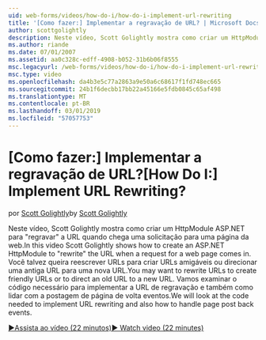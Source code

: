 ```yaml
---
uid: web-forms/videos/how-do-i/how-do-i-implement-url-rewriting
title: '[Como fazer:] Implementar a regravação de URL? | Microsoft Docs'
author: scottgolightly
description: Neste vídeo, Scott Golightly mostra como criar um HttpModule ASP.NET para 'regravar' a URL quando chega uma solicitação para uma página da web. Talvez você queira reescrever...
ms.author: riande
ms.date: 07/01/2007
ms.assetid: aa0c328c-edff-4908-b052-31b6b06f8555
msc.legacyurl: /web-forms/videos/how-do-i/how-do-i-implement-url-rewriting
msc.type: video
ms.openlocfilehash: da4b3e5c77a2863a9e50a6c68617f1fd748ec665
ms.sourcegitcommit: 24b1f6decbb17bb22a45166e5fdb0845c65af498
ms.translationtype: MT
ms.contentlocale: pt-BR
ms.lasthandoff: 03/01/2019
ms.locfileid: "57057753"
---
```

<a name="how-do-i-implement-url-rewriting"></a><span data-ttu-id="1f8a0-105">[Como fazer:] Implementar a regravação de URL?</span><span class="sxs-lookup"><span data-stu-id="1f8a0-105">[How Do I:] Implement URL Rewriting?</span></span>
====================
<span data-ttu-id="1f8a0-106">por [Scott Golightly](https://github.com/scottgolightly)</span><span class="sxs-lookup"><span data-stu-id="1f8a0-106">by [Scott Golightly](https://github.com/scottgolightly)</span></span>

<span data-ttu-id="1f8a0-107">Neste vídeo, Scott Golightly mostra como criar um HttpModule ASP.NET para "regravar" a URL quando chega uma solicitação para uma página da web.</span><span class="sxs-lookup"><span data-stu-id="1f8a0-107">In this video Scott Golightly shows how to create an ASP.NET HttpModule to "rewrite" the URL when a request for a web page comes in.</span></span> <span data-ttu-id="1f8a0-108">Você talvez queira reescrever URLs para criar URLs amigáveis ou direcionar uma antiga URL para uma nova URL.</span><span class="sxs-lookup"><span data-stu-id="1f8a0-108">You may want to rewrite URLs to create friendly URLs or to direct an old URL to a new URL.</span></span> <span data-ttu-id="1f8a0-109">Vamos examinar o código necessário para implementar a URL de regravação e também como lidar com a postagem de página de volta eventos.</span><span class="sxs-lookup"><span data-stu-id="1f8a0-109">We will look at the code needed to implement URL rewriting and also how to handle page post back events.</span></span>

[<span data-ttu-id="1f8a0-110">&#9654;Assista ao vídeo (22 minutos)</span><span class="sxs-lookup"><span data-stu-id="1f8a0-110">&#9654; Watch video (22 minutes)</span></span>](https://channel9.msdn.com/Blogs/ASP-NET-Site-Videos/how-do-i-implement-url-rewriting)
